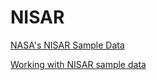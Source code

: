 # NISAR 

[NASA's NISAR Sample Data](https://nisar.jpl.nasa.gov/data/sample-data/)

[Working with NISAR sample data](https://asf.alaska.edu/working-with-nisar-sample-data/)





